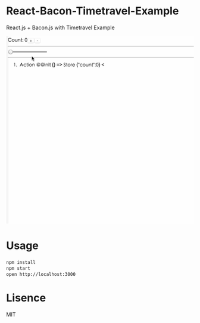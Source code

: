 # React-Bacon-Timetravel-Example
React.js + Bacon.js with Timetravel Example

![screenshot](screenshot.gif)

# Usage

```
npm install
npm start
open http://localhost:3000
```

# Lisence

MIT
